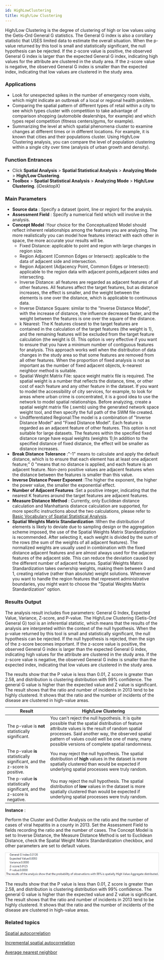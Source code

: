 ```yaml
---
id: HighLowClustering
title: High/Low Clustering
---
```

High/Low Clustering is the degree of clustering of high or low values using
the Getis-Ord General G statistics. The General G index is also a corollary
statistic that USES limited data to estimate the overall situation. When the
p-value returned by this tool is small and statistically significant, the null
hypothesis can be rejected. If the z-score value is positive, the observed
General G index is larger than the expected General G index, indicating high
values for the attribute are clustered in the study area. If the z-score value
is negative, the observed General G index is smaller than the expected index,
indicating that low values are clustered in the study area.

### Applications

  * Look for unexpected spikes in the number of emergency room visits, which might indicate an outbreak of a local or regional health problem.
  * Comparing the spatial pattern of different types of retail within a city to see which types cluster with competition to take advantage of comparison shopping (automobile dealerships, for example) and which types repel competition (fitness centers/gyms, for example). 
  * Summarizing the level at which spatial phenomena cluster to examine changes at different times or in different locations. For example, it is known that cities and their populations cluster. Using High/Low Clustering analysis, you can compare the level of population clustering within a single city over time (analysis of urban growth and density). 

### Function Entrances

  * Click **Spatial Analysis** > **Spatial Statistical Analysis** > **Analyzing Mode** > **High/Low Clustering**.
  * **Toolbox** > **Spatial Statistical Analysis** > **Analyzing Mode** > **High/Low Clustering**. (iDesktopX)

###  Main Parameters

  * **Source data** : Specify a dataset (point, line or region) for the analysis. 
  * **Assessment Field** : Specify a numerical field which will involve in the analysis.
  * **Concept Model** :Your choice for the Conceptualized Model should reflect inherent relationships among the features you are analyzing. The more realistically you can model how features interact with each other in space, the more accurate your results will be. 
    * Fixed Distance: applicable to point and region with large changes in region size.
    * Region Adjacent (Common Edges or Intersect): applicable to the data of adjacent side and intersection.
    * Region Adjacent (Adjacency Point, Common Edges or Intersect): applicable to the region data with adjacent points,adjacent sides and intersecting.
    * Inverse Distance: all features are regarded as adjacent features of all other features. All features affect the target features, but as distance increases, the effect is smaller, and the weight between the elements is one over the distance, which is applicable to continuous data.
    * Inverse Distance Square: similar to the "Inverse Distance Model", with the increase of distance, the influence decreases faster, and the weight between the features is one over the square of the distance.
    * k Nearest: The K features closest to the target features are contained in the calculation of the target features (the weight is 1), and the remaining features will be excluded from the target feature calculation (the weight is 0). This option is very effective if you want to ensure that you have a minimum number of contiguous features for analysis. This approach works well when the distribution of data changes in the study area so that some features are removed from all other features. When the proportion of fixed analysis is not as important as the number of fixed adjacent objects, k-nearest neighbor method is suitable.
    * Spatial Weight Matrix File: space weight matrix file is required. The spatial weight is a number that reflects the distance, time, or other cost of each feature and any other feature in the dataset. If you want to model the accessibility of city services, for example, to look for areas where urban crime is concentrated, it is a good idea to use the network to model spatial relationships. Before analyzing, create a spatial weight matrix file (.swmb) using the generated network space weight tool, and then specify the full path of the SWM file created.
    * Undifferentiated Regional:The model is a combination of "Inverse Distance Model" and "Fixed Distance Model". Each feature is regarded as an adjacent feature of other features. This option is not suitable for large datasets. The features within the specified fixed distance range have equal weights (weights 1);In addition to the specified distance of fixed distance, the effect will be smaller as distance increases.
  * **Break Distance Tolerance** :"-1" means to calculate and apply the default distance, which is to ensure that each element has at least one adjacent feature;" 0 "means that no distance is applied, and each feature is an adjacent feature. Non-zero positive values are adjacent features when the distance between the features is smaller than this value.
  * **Inverse Distance Power Exponent** :The higher the exponent, the higher the power value, the smaller the exponential effect.
  * **Number of Adjacent Features** :Set a positive integer, indicating that the nearest K features around the target features are adjacent features.
  * **Measure Distance Method** : Currently, only Euclidean distance calculation and Manhattanis distance calculation are supported, for more specific instructions about the two calculations, please refer to [Basic Vocabulary of Spatial Statistical Analysis](BasicVocabulary).
  * **Spatial Weights Matrix Standardization** :When the distribution of elements is likely to deviate due to sampling design or the aggregation scheme imposed, the use of the Spatial Weights Matrix Standardization is recommended. After selecting it, each weight is divided by the sum of the rows (the sum of the weights of all adjacent features). The normalized weights are usually used in combination with the fixed distance adjacent features and are almost always used for the adjacent features of the adjacent side. This can reduce the deviation caused by the different number of adjacent features. Spatial Weights Matrix Standardization takes ownership weights, making them between 0 and 1, creating relative (rather than absolute) weight solutions. Whenever you want to handle the region features that represent administrative boundaries, you might want to choose the "Spatial Weights Matrix Standardization" option.

### Results Output

The analysis result includes five parameters: General G Index, Expected Value,
Variance, Z-score, and P-value. The High/Low Clustering (Getis-Ord General G)
tool is an inferential statistic, which means that the results of the analysis
are interpreted within the context of the null hypothesis. When the p-value
returned by this tool is small and statistically significant, the null
hypothesis can be rejected. If the null hypothesis is rejected, then the sign
of the z-score becomes important. If the z-score value is positive, the
observed General G index is larger than the expected General G index,
indicating high values for the attribute are clustered in the study area. If
the z-score value is negative, the observed General G index is smaller than
the expected index, indicating that low values are clustered in the study
area.

The results show that the P value is less than 0.01, Z score is greater than
2.58, and distribution is clustering distribution with 99% confidence. The
general G value is higher than the expected value and Z value is significant.
The result shows that the ratio and number of incidents in 2013 tend to be
highly clustered. It shows that the ratio and the number of incidents of the
disease are clustered in high-value areas.

Result | High/Low Clustering  
---|---  
The p-value is **not** statistically significant. | You can't reject the null hypothesis. It is quite possible that the spatial distribution of feature attribute values is the result of random spatial processes. Said another way, the observed spatial pattern of values could well be one of many, many possible versions of complete spatial randomness. |  
The p-value **is** statistically significant, and the z-score is positive.|You may reject the null hypothesis. The spatial distribution of **high** values in the dataset is more spatially clustered than would be expected if underlying spatial processes were truly random.  
The p-value **is** statistically significant, and the z-score is negative.| You may reject the null hypothesis. The spatial distribution of **low** values in the dataset is more spatially clustered than would be expected if underlying spatial processes were truly random.  
  
**Instance** :

Perform the Cluster and Outlier Analysis on the ratio and the number of cases
of viral hepatitis in a county in 2013. Set the Assessment Field to fields
recording the ratio and the number of cases. The Concept Model is set to
Inverse Distance, the Measure Distance Method is set to Euclidean Distance,
check the Spatial Weight Matrix Standardization checkbox, and other parameters
are set to default values.

![](img/HighOrLowClusteringResult.png)

The results show that the P value is less than 0.01, Z score is greater than
2.58, and distribution is clustering distribution with 99% confidence. The
general G value is higher than the expected value and Z value is significant.
The result shows that the ratio and number of incidents in 2013 tend to be
highly clustered. It shows that the ratio and the number of incidents of the
disease are clustered in high-value areas.

###  Related topics

[Spatial autocorrelation](SpatialAutocorrelation)

[Incremental spatial
autocorrelation](IncrementalSpatialAutocorrelation)

[Average nearest neighbor](AverageNearestNeighbor)

